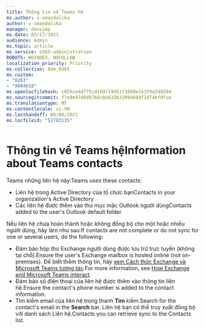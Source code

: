 ```yaml
---
title: Thông tin về Teams hệ
ms.author: v-smandalika
author: v-smandalika
manager: dansimp
ms.date: 03/17/2021
audience: Admin
ms.topic: article
ms.service: o365-administration
ROBOTS: NOINDEX, NOFOLLOW
localization_priority: Priority
ms.collection: Adm_O365
ms.custom:
- "8263"
- "9004610"
ms.openlocfilehash: c855ce4df75cd169719d51f380de2e3f0a348394
ms.sourcegitcommit: f7a9e97d04b7b6cbb633b32094d40f1874bf0fce
ms.translationtype: MT
ms.contentlocale: vi-VN
ms.lasthandoff: 06/06/2021
ms.locfileid: "52783135"
---
```

# <a name="information-about-teams-contacts"></a><span data-ttu-id="28dad-102">Thông tin về Teams hệ</span><span class="sxs-lookup"><span data-stu-id="28dad-102">Information about Teams contacts</span></span>

<span data-ttu-id="28dad-103">Teams những liên hệ này:</span><span class="sxs-lookup"><span data-stu-id="28dad-103">Teams uses these contacts:</span></span>

- <span data-ttu-id="28dad-104">Liên hệ trong Active Directory của tổ chức bạn</span><span class="sxs-lookup"><span data-stu-id="28dad-104">Contacts in your organization's Active Directory</span></span>
- <span data-ttu-id="28dad-105">Các liên hệ được thêm vào thư mục mặc Outlook người dùng</span><span class="sxs-lookup"><span data-stu-id="28dad-105">Contacts added to the user's Outlook default folder</span></span>

<span data-ttu-id="28dad-106">Nếu liên hệ chưa hoàn thành hoặc không đồng bộ cho một hoặc nhiều người dùng, hãy làm như sau:</span><span class="sxs-lookup"><span data-stu-id="28dad-106">If contacts are not complete or do not sync for one or several users, do the following:</span></span>

- <span data-ttu-id="28dad-107">Đảm bảo hộp thư Exchange người dùng được lưu trữ trực tuyến (không tại chỗ).</span><span class="sxs-lookup"><span data-stu-id="28dad-107">Ensure the user's Exchange mailbox is hosted online (not on-premises).</span></span> <span data-ttu-id="28dad-108">Để biết thêm thông tin, hãy [xem Cách thức Exchange và Microsoft Teams tương tác](/microsoftteams/exchange-teams-interact).</span><span class="sxs-lookup"><span data-stu-id="28dad-108">For more information, see [How Exchange and Microsoft Teams interact](/microsoftteams/exchange-teams-interact).</span></span>
- <span data-ttu-id="28dad-109">Đảm bảo số điện thoại của liên hệ được thêm vào thông tin liên hệ.</span><span class="sxs-lookup"><span data-stu-id="28dad-109">Ensure the contact's phone number is added to the contact information.</span></span>
- <span data-ttu-id="28dad-110">Tìm kiếm email của liên hệ trong thanh **Tìm** kiếm.</span><span class="sxs-lookup"><span data-stu-id="28dad-110">Search for the contact's email in the **Search** bar.</span></span> <span data-ttu-id="28dad-111">Liên hệ bạn có thể truy xuất đồng bộ với danh sách Liên hệ.</span><span class="sxs-lookup"><span data-stu-id="28dad-111">Contacts you can retrieve sync to the Contacts list.</span></span>


